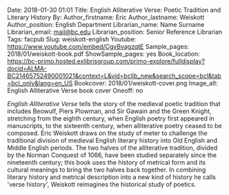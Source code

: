 Date: 2018-01-30 01:01
Title: English Alliterative Verse: Poetic Tradition and Literary History
By:
Author_firstname: Eric 
Author_lastname: Weiskott
Author_position: English Department
Librarian_name: Name Surname
Librarian_email: mail@bc.edu
Librarian_position: Senior Reference Librarian
Tags: facpub
Slug: weiskott-english
Youtube: https://www.youtube.com/embed/CgvBvagzqtE
Sample_pages: 2018/01/weiskott-book.pdf
ShowSample_pages: yes
Book_location: https://bc-primo.hosted.exlibrisgroup.com/primo-explore/fulldisplay?docid=ALMA-BC21465752490001021&context=L&vid=bclib_new&search_scope=bcl&tab=bcl_only&lang=en_US
Bookcover: 2018/01/weiskott-cover.png
Image_alt: English Alliterative Verse book cover
Oneoff: no

<em>English Alliterative Verse</em> tells the story of the medieval poetic tradition that includes Beowulf, Piers Plowman, and Sir Gawain and the Green Knight, stretching from the eighth century, when English poetry first appeared in manuscripts, to the sixteenth century, when alliterative poetry ceased to be composed. Eric Weiskott draws on the study of meter to challenge the traditional division of medieval English literary history into Old English and Middle English periods. The two halves of the alliterative tradition, divided by the Norman Conquest of 1066, have been studied separately since the nineteenth century; this book uses the history of metrical form and its cultural meanings to bring the two halves back together. In combining literary history and metrical description into a new kind of history he calls 'verse history', Weiskott reimagines the historical study of poetics.

